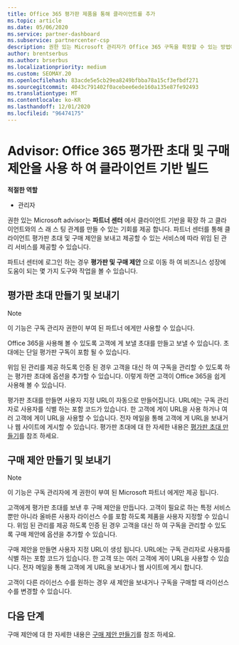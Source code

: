 ```yaml
---
title: Office 365 평가판 제품을 통해 클라이언트를 추가
ms.topic: article
ms.date: 05/06/2020
ms.service: partner-dashboard
ms.subservice: partnercenter-csp
description: 권한 있는 Microsoft 관리자가 Office 365 구독을 확장할 수 있는 방법에 대해 알아보세요. Office 365 평가판 초대를 만들어 클라이언트에 게 제공 합니다.
author: brentserbus
ms.author: brserbus
ms.localizationpriority: medium
ms.custom: SEOMAY.20
ms.openlocfilehash: 83acde5e5cb29ea8249bfbba78a15cf3efbdf271
ms.sourcegitcommit: 4043c791402f0acebee6ede160a135e87fe92493
ms.translationtype: MT
ms.contentlocale: ko-KR
ms.lasthandoff: 12/01/2020
ms.locfileid: "96474175"
---
```

# <a name="advisors-build-your-client-base-with-office-365-trial-invitations-and-purchase-offers"></a>Advisor: Office 365 평가판 초대 및 구매 제안을 사용 하 여 클라이언트 기반 빌드


**적절한 역할**

- 관리자


권한 있는 Microsoft advisor는 **파트너 센터** 에서 클라이언트 기반을 확장 하 고 클라이언트와의 스 래 스 팅 관계를 만들 수 있는 기회를 제공 합니다. 파트너 센터를 통해 클라이언트 평가판 초대 및 구매 제안을 보내고 제공할 수 있는 서비스에 따라 위임 된 관리 서비스를 제공할 수 있습니다.

파트너 센터에 로그인 하는 경우 **평가판 및 구매 제안** 으로 이동 하 여 비즈니스 성장에 도움이 되는 몇 가지 도구와 작업을 볼 수 있습니다.

## <a name="create-and-send-trial-invitations"></a>평가판 초대 만들기 및 보내기

> [!NOTE]
> 이 기능은 구독 관리자 권한이 부여 된 파트너 에게만 사용할 수 있습니다.

Office 365을 사용해 볼 수 있도록 고객에 게 보낼 초대를 만들고 보낼 수 있습니다. 초대에는 단일 평가판 구독이 포함 될 수 있습니다.

위임 된 관리를 제공 하도록 인증 된 경우 고객을 대신 하 여 구독을 관리할 수 있도록 하는 평가판 초대에 옵션을 추가할 수 있습니다. 이렇게 하면 고객이 Office 365을 쉽게 사용해 볼 수 있습니다.

평가판 초대를 만들면 사용자 지정 URL이 자동으로 만들어집니다. URL에는 구독 관리자로 사용자를 식별 하는 포함 코드가 있습니다. 한 고객에 게이 URL을 사용 하거나 여러 고객에 게이 URL을 사용할 수 있습니다. 전자 메일을 통해 고객에 게 URL을 보내거나 웹 사이트에 게시할 수 있습니다.
평가판 초대에 대 한 자세한 내용은 [평가판 초대 만들기](advisors-create-a-trial-invitation.md)를 참조 하세요.

## <a name="create-and-send-purchase-offers"></a>구매 제안 만들기 및 보내기

> [!NOTE]
> 이 기능은 구독 관리자에 게 권한이 부여 된 Microsoft 파트너 에게만 제공 됩니다.

고객에게 평가판 초대를 보낸 후 구매 제안을 만듭니다. 고객이 필요로 하는 특정 서비스 뿐만 아니라 올바른 사용자 라이선스 수를 포함 하도록 제품을 사용자 지정할 수 있습니다. 위임 된 관리를 제공 하도록 인증 된 경우 고객을 대신 하 여 구독을 관리할 수 있도록 구매 제안에 옵션을 추가할 수 있습니다.

구매 제안을 만들면 사용자 지정 URL이 생성 됩니다. URL에는 구독 관리자로 사용자를 식별 하는 포함 코드가 있습니다. 한 고객 또는 여러 고객에 게이 URL을 사용할 수 있습니다. 전자 메일을 통해 고객에 게 URL을 보내거나 웹 사이트에 게시 합니다.

고객이 다른 라이선스 수를 원하는 경우 새 제안을 보내거나 구독을 구매할 때 라이선스 수를 변경할 수 있습니다.

## <a name="next-steps"></a>다음 단계

구매 제안에 대 한 자세한 내용은 [구매 제안 만들기](advisor-create-a-purchase-offer.md)를 참조 하세요.
